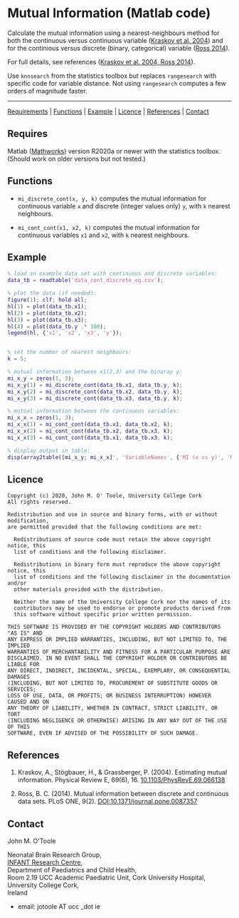 # Mutual Information (Matlab code)

Calculate the mutual information using a nearest-neighbours method for both the continuous
versus continuous variable ([Kraskov et al. 2004](#references)) and for the continious versus discrete (binary,
categorical) variable ([Ross 2014](#references)).

For full details, see references ([Kraskov et al. 2004, Ross 2014](#references)).

Use `knnsearch` from the statistics toolbox but replaces `rangesearch` with specific code
for variable distance. Not using `rangesearch` computes a few orders of magnitude faster.

---
[Requirements](#requires) | [Functions](#functions) | [Example](#example) |
[Licence](#licence) | [References](#references) | [Contact](#contact)


## Requires
Matlab ([Mathworks](http://www.mathworks.co.uk/products/matlab/)) version R2020a or newer
with the statistics toolbox. (Should work on older versions but not tested.)

## Functions

+ `mi_discrete_cont(x, y, k)` computes the mutual information for continuous variable `x`
and discrete (integer values only) `y`, with `k` nearest neighbours.

+ `mi_cont_cont(x1, x2, k)` computes the mutual information for continuous variables `x1`
and `x2`, with `k` nearest neighbours.

## Example

```matlab
% load an example data set with continuous and discrete variables:
data_tb = readtable('data_cont_discrete_eg.csv');

% plot the data (if needed):
figure(1); clf; hold all;
hl(1) = plot(data_tb.x1);
hl(2) = plot(data_tb.x2);
hl(3) = plot(data_tb.x3);
hl(4) = plot(data_tb.y .* 100);
legend(hl, {'x1', 'x2', 'x3', 'y'});


% set the number of nearest neighbours:
k = 5;

% mutual information between x1(2,3) and the binaray y:
mi_x_y = zeros(1, 3);
mi_x_y(1) = mi_discrete_cont(data_tb.x1, data_tb.y, k);
mi_x_y(2) = mi_discrete_cont(data_tb.x2, data_tb.y, k);
mi_x_y(3) = mi_discrete_cont(data_tb.x3, data_tb.y, k);

% mutual information between the continuous variables:
mi_x_x = zeros(1, 3);
mi_x_x(1) = mi_cont_cont(data_tb.x1, data_tb.x2, k);
mi_x_x(2) = mi_cont_cont(data_tb.x2, data_tb.x3, k);
mi_x_x(3) = mi_cont_cont(data_tb.x1, data_tb.x3, k);

% display output in table:
disp(array2table([mi_x_y; mi_x_x]', 'VariableNames', {'MI (x vs y)', 'MI (x vs x)'}));
```

## Licence

```
Copyright (c) 2020, John M. O' Toole, University College Cork
All rights reserved.

Redistribution and use in source and binary forms, with or without modification,
are permitted provided that the following conditions are met:

  Redistributions of source code must retain the above copyright notice, this
  list of conditions and the following disclaimer.

  Redistributions in binary form must reproduce the above copyright notice, this
  list of conditions and the following disclaimer in the documentation and/or
  other materials provided with the distribution.

  Neither the name of the University College Cork nor the names of its
  contributors may be used to endorse or promote products derived from
  this software without specific prior written permission.

THIS SOFTWARE IS PROVIDED BY THE COPYRIGHT HOLDERS AND CONTRIBUTORS "AS IS" AND
ANY EXPRESS OR IMPLIED WARRANTIES, INCLUDING, BUT NOT LIMITED TO, THE IMPLIED
WARRANTIES OF MERCHANTABILITY AND FITNESS FOR A PARTICULAR PURPOSE ARE
DISCLAIMED. IN NO EVENT SHALL THE COPYRIGHT HOLDER OR CONTRIBUTORS BE LIABLE FOR
ANY DIRECT, INDIRECT, INCIDENTAL, SPECIAL, EXEMPLARY, OR CONSEQUENTIAL DAMAGES
(INCLUDING, BUT NOT LIMITED TO, PROCUREMENT OF SUBSTITUTE GOODS OR SERVICES;
LOSS OF USE, DATA, OR PROFITS; OR BUSINESS INTERRUPTION) HOWEVER CAUSED AND ON
ANY THEORY OF LIABILITY, WHETHER IN CONTRACT, STRICT LIABILITY, OR TORT
(INCLUDING NEGLIGENCE OR OTHERWISE) ARISING IN ANY WAY OUT OF THE USE OF THIS
SOFTWARE, EVEN IF ADVISED OF THE POSSIBILITY OF SUCH DAMAGE.
```


## References

1. Kraskov, A., Stögbauer, H., & Grassberger, P. (2004). Estimating mutual
information. Physical Review E,
69(6), 16. [10.1103/PhysRevE.69.066138](https://doi.org/10.1103/PhysRevE.69.066138)

2. Ross, B. C. (2014). Mutual information between discrete and continuous data sets.  PLoS
ONE,
9(2). [DOI:10.1371/journal.pone.0087357](https://doi.org/10.1371/journal.pone.0087357)


## Contact

John M. O'Toole

Neonatal Brain Research Group,  
[INFANT Research Centre](https://www.infantcentre.ie/),  
Department of Paediatrics and Child Health,  
Room 2.19 UCC Academic Paediatric Unit, Cork University Hospital,  
University College Cork,  
Ireland

- email: jotoole AT ucc _dot ie 
